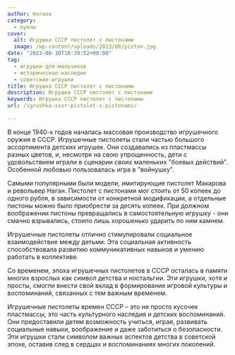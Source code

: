 ```yaml
---
author: morava
category:
  - куклы
cover:
  alt: Игрушка СССР пистолет с пистонами
  image: /wp-content/uploads/2023/08/piston.jpg
date: "2023-08-10T18:39:52+00:00"
tag:
  - игрушки-для-мальчиков
  - историческое-наследие
  - советские-игрушки
title: Игрушка СССР пистолет с пистонами
description: Игрушка СССР пистолет с пистонами
keywords: Игрушка СССР пистолет с пистонами
url: /igrushka-sssr-pistolet-s-pistonami/

---
```

В конце 1940-х годов началась массовая производство игрушечного оружия в СССР. Игрушечные пистолеты стали частью большого ассортимента детских игрушек. Они создавались из пластмассы разных цветов, и, несмотря на свою упрощенность, дети с удовольствием играли в сценарии своих маленьких "боевых действий". Особенной любовью пользовалась игра в "войнушку".

Самыми популярными были модели, имитирующие пистолет Макарова и револьвер Наган. Пистолет с пистонами мог стоить от 50 копеек до одного рубля, в зависимости от конкретной модификации, а отдельные пистоны можно было приобрести за десять копеек. При должном воображении пистоны превращались в самостоятельную игрушку - они смачно взрывались, стоило лишь хорошенько ударить по ним камнем.

Игрушечные пистолеты отлично стимулировали социальное взаимодействие между детьми. Эта социальная активность способствовала развитию коммуникативных навыков и умению работать в коллективе.

Со временем, эпоха игрушечных пистолетов в СССР осталась в памяти многих взрослых как символ детства и ностальгии. Эти игрушки, хотя и просты, смогли внести свой вклад в формирование игровой культуры и воспоминаний, связанных с тем важным временем.

Игрушечные пистолеты времен СССР – это не просто кусочек пластмассы, это часть культурного наследия и детских воспоминаний. Они предоставили детям возможность учиться, играя, развивать социальные навыки, воображение и даже заботиться о безопасности. Эти игрушки стали символом важных аспектов детства в советской эпохе, оставив след в сердцах и воспоминаниях многих поколений.
